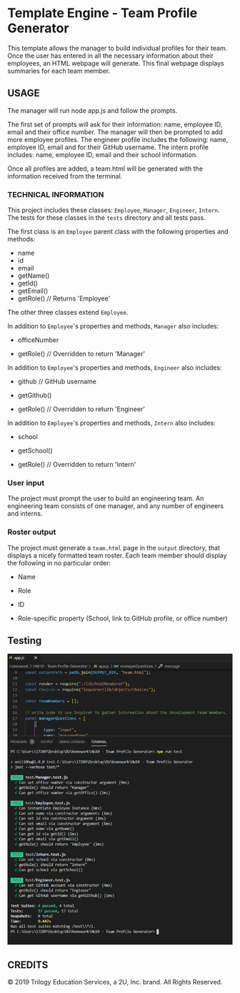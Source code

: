 # Template Engine - Team Profile Generator

This template allows the manager to build individual profiles for their team. Once the user has entered in all the necessary information about their employees, an HTML webpage will generate. This final webpage displays summaries for each team member.


## USAGE

The manager will run node app.js and follow the prompts. 

The first set of prompts will ask for their information: name, employee ID, email and their office number. The manager will then be prompted to add more employee profiles. The engineer profile includes the following: name, employee ID, email and for their GitHub username. The intern profile includes: name, employee ID, email and their school information.

Once all profiles are added, a team.html will be generated with the information received from the terminal. 

### TECHNICAL INFORMATION

This project includes these classes: `Employee`, `Manager`, `Engineer`,
`Intern`. The tests for these classes in the `tests` directory and all tests pass.

The first class is an `Employee` parent class with the following properties and
methods:

  * name
  * id
  * email
  * getName()
  * getId()
  * getEmail()
  * getRole() // Returns 'Employee'

The other three classes extend `Employee`. 

In addition to `Employee`'s properties and methods, `Manager` also includes:

  * officeNumber

  * getRole() // Overridden to return 'Manager'

In addition to `Employee`'s properties and methods, `Engineer` also includes:

  * github  // GitHub username

  * getGithub()

  * getRole() // Overridden to return 'Engineer'

In addition to `Employee`'s properties and methods, `Intern` also includes:

  * school 

  * getSchool()

  * getRole() // Overridden to return 'Intern'

### User input

The project must prompt the user to build an engineering team. An engineering
team consists of one manager, and any number of engineers and interns.

### Roster output

The project must generate a `team.html` page in the `output` directory, that displays a nicely formatted team roster. Each team member should display the following in no particular order:

  * Name

  * Role

  * ID

  * Role-specific property (School, link to GitHub profile, or office number)

## Testing
![Passed Tests](https://github.com/MadelineCowell/Team-Profile-Generator/blob/master/Assets/Running%20Tests.PNG?raw=true)

## CREDITS
© 2019 Trilogy Education Services, a 2U, Inc. brand. All Rights Reserved.
